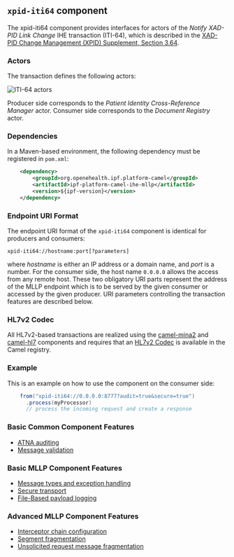 
## `xpid-iti64` component

The xpid-iti64 component provides interfaces for actors of the *Notify XAD-PID Link Change* IHE transaction (ITI-64),
which is described in the [XAD-PID Change Management (XPID) Supplement, Section 3.64](http://www.ihe.net/uploadedFiles/Documents/ITI/IHE_ITI_Suppl_XPID.pdf).

### Actors

The transaction defines the following actors:

![ITI-64 actors](images/iti64.png)

Producer side corresponds to the *Patient Identity Cross-Reference Manager* actor.
Consumer side corresponds to the *Document Registry* actor.

### Dependencies

In a Maven-based environment, the following dependency must be registered in `pom.xml`:

```xml
    <dependency>
        <groupId>org.openehealth.ipf.platform-camel</groupId>
        <artifactId>ipf-platform-camel-ihe-mllp</artifactId>
        <version>${ipf-version}</version>
    </dependency>
```

### Endpoint URI Format

The endpoint URI format of the `xpid-iti64` component is identical for producers and consumers:

```
xpid-iti64://hostname:port[?parameters]
```

where *hostname* is either an IP address or a domain name, and *port* is a number. For the consumer side, the host name
`0.0.0.0` allows the access from any remote host.
These two obligatory URI parts represent the address of the MLLP endpoint which is to be served by the given consumer or
accessed by the given producer. URI parameters controlling the transaction features are described below.


### HL7v2 Codec

All HL7v2-based transactions are realized using the [camel-mina2](http://camel.apache.org/mina2.html) and [camel-hl7](http://camel.apache.org/hl7.html)
components and requires that an [HL7v2 Codec](codec.html) is available in the Camel registry.

### Example

This is an example on how to use the component on the consumer side:

```java
    from("xpid-iti64://0.0.0.0:8777?audit=true&secure=true")
      .process(myProcessor)
      // process the incoming request and create a response
```

### Basic Common Component Features

* [ATNA auditing]
* [Message validation]

### Basic MLLP Component Features

* [Message types and exception handling]
* [Secure transport]
* [File-Based payload logging]

### Advanced MLLP Component Features

* [Interceptor chain configuration]
* [Segment fragmentation]
* [Unsolicited request message fragmentation]


[ATNA auditing]: ../ipf-platform-camel-ihe/atna.html
[Message validation]: ../ipf-platform-camel-ihe/messageValidation.html
[HL7v2 Codec]: codec.html
[Message types and exception handling]: messageTypes.html
[Secure transport]: secureTransport.html
[File-Based payload logging]: payloadLogging.html
[Interceptor chain configuration]: interceptorChain.html
[Segment fragmentation]: segmentFragmentation.html
[Unsolicited request message fragmentation]: unsolicitedFragmentation.html

